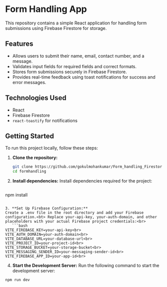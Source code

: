 # Form Handling App

This repository contains a simple React application for handling form submissions using Firebase Firestore for storage.

## Features

- Allows users to submit their name, email, contact number, and a message.
- Validates input fields for required fields and correct formats.
- Stores form submissions securely in Firebase Firestore.
- Provides real-time feedback using toast notifications for success and error messages.

## Technologies Used

- React
- Firebase Firestore
- `react-toastify` for notifications

## Getting Started

To run this project locally, follow these steps:

1. **Clone the repository:**

   ```bash
   git clone https://github.com/gokulmohankumar/Form_handling_Firestore.git
   cd formhandling
   ```

2. **Install dependencies:**
Install dependencies required for the project:
    ```bash
  npm install
  ```

3. **Set Up Firebase Configuration:**
Create a .env file in the root directory and add your Firebase configuration.<bt> Replace your-api-key, your-auth-domain, and other placeholders with your actual Firebase project credentials:<br>
     ```bash
VITE_FIREBASE_KEY=your-api-key<br>
VITE_AUTH_DOMAIN=your-auth-domain<br>
VITE_DATABASE_URL=your-database-url<br>
VITE_PROJECT_ID=your-project-id<br>
VITE_STORAGE_BUCKET=your-storage-bucket<br>
VITE_MESSAGING_SENDER_ID=your-messaging-sender-id<br>
VITE_FIREBASE_APP_ID=your-app-id<br>
```
4. **Start the Development Server:**
Run the following command to start the development server:
```bash
npm run dev
```
